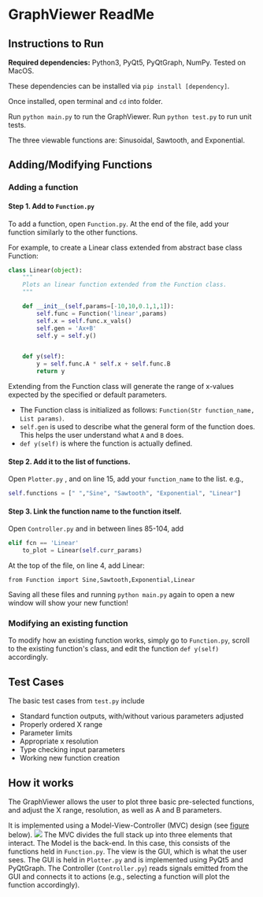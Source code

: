 ﻿# GraphViewer ReadMe

## Instructions to Run
**Required dependencies:** Python3, PyQt5, PyQtGraph, NumPy. Tested on MacOS.

These dependencies can be installed via ``pip install [dependency]``.

Once installed, open terminal and ``cd`` into folder. 

Run ``python main.py`` to run the GraphViewer. 
Run ``python test.py`` to run unit tests.

The three viewable functions are: Sinusoidal, Sawtooth, and Exponential.

## Adding/Modifying Functions

### Adding a function
#### Step 1. Add to ``Function.py`` 
To add a function, open ``Function.py``. At the end of the file, add your function similarly to the other functions.

For example, to create a Linear class extended from abstract base class Function:
```Python
class Linear(object):
	"""
	Plots an linear function extended from the Function class.
	"""

	def __init__(self,params=[-10,10,0.1,1,1]):
		self.func = Function('linear',params)
		self.x = self.func.x_vals()
		self.gen = 'Ax+B'
		self.y = self.y()


	def y(self):
		y = self.func.A * self.x + self.func.B
		return y
```
Extending from the Function class will generate the range of x-values expected by the specified or default parameters. 

 - The Function class is initialized as follows:
``Function(Str function_name, List params)``.
 - ``self.gen`` is used to describe what the general form of the function does. This helps the user understand what ``A`` and ``B`` does.
 - ``def y(self)`` is where the function is actually defined.

#### Step 2. Add it to the list of functions.
Open ``Plotter.py`` , and on line 15, add your ``function_name`` to the list.
e.g.,
```Python
self.functions = [" ","Sine", "Sawtooth", "Exponential", "Linear"]
```

#### Step 3. Link the function name to the function itself.
Open ``Controller.py`` and in between lines 85-104, add
```Python
elif fcn == 'Linear'
	to_plot = Linear(self.curr_params) 
```
At the top of the file, on line 4, add Linear:
```
from Function import Sine,Sawtooth,Exponential,Linear
```
Saving all these files and running ``python main.py`` again to open a new window will show your new function!

### Modifying an existing function
To modify how an existing function works, simply go to ``Function.py``, scroll to the existing function's class, and edit the function ``def y(self)`` accordingly.


## Test Cases
The basic test cases from `test.py` include 

 - Standard function outputs, with/without various parameters adjusted
 - Properly ordered X range
 - Parameter limits
 - Appropriate x resolution
 - Type checking input parameters
 - Working new function creation

## How it works
The GraphViewer allows the user to plot three basic pre-selected functions, and adjust the X range, resolution, as well as A and B parameters.

It is implemented using a Model-View-Controller (MVC) design (see [figure](https://commons.wikimedia.org/wiki/File:MVC-Process.svg#/media/File:MVC-Process.svg) below).
![](https://upload.wikimedia.org/wikipedia/commons/thumb/a/a0/MVC-Process.svg/1280px-MVC-Process.svg.png)
The MVC divides the full stack up into three elements that interact. The Model is the back-end. In this case, this consists of the functions held in ``Function.py``. The view is the GUI, which is what the user sees. The GUI is held in ``Plotter.py`` and is implemented using PyQt5 and PyQtGraph. The Controller (``Controller.py``) reads signals emitted from the GUI and connects it to actions (e.g., selecting a function will plot the function accordingly).


